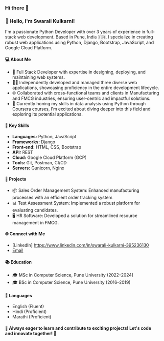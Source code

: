 ### Hi there 👋

<!--
**kulkarniswarali/kulkarniswarali** is a ✨ _special_ ✨ repository because its `README.md` (this file) appears on your GitHub profile.

Here are some ideas to get you started:

- 🔭 I’m currently working on ...
- 🌱 I’m currently learning ...
- 👯 I’m looking to collaborate on ...
- 🤔 I’m looking for help with ...
- 💬 Ask me about ...
- 📫 How to reach me: ...
- 😄 Pronouns: ...
- ⚡ Fun fact: ...
-->
### 👋 Hello, I'm Swarali Kulkarni!

I'm a passionate Python Developer with over 3 years of experience in full-stack web development. Based in Pune, India 🇮🇳, I specialize in creating robust web applications using Python, Django, Bootstrap, JavaScript, and Google Cloud Platform.

#### 💻 About Me
- 🚀 Full Stack Developer with expertise in designing, deploying, and maintaining web systems.
- 👩‍💻 Independently developed and managed three diverse web applications, showcasing proficiency in the entire development lifecycle.
- 🌐 Collaborated with cross-functional teams and clients in Manufacturing and FMCG industries, ensuring user-centric and impactful solutions.
- 🚀 Currently honing my skills in data analysis using Python through Coursera courses, I'm excited about diving deeper into this field and exploring its potential applications.

#### 🌟 Key Skills
- **Languages:** Python, JavaScript
- **Frameworks:** Django
- **Front-end:** HTML, CSS, Bootstrap
- **API:** REST
- **Cloud:** Google Cloud Platform (GCP)
- **Tools:** Git, Postman, CI/CD
- **Servers:** Gunicorn, Nginx

#### 🚀 Projects
- 📦 Sales Order Management System: Enhanced manufacturing processes with an efficient order tracking system.
- 📊 Test Assessment System: Implemented a robust platform for evaluating candidates.
- 🖥 HR Software: Developed a solution for streamlined resource management in FMCG.

#### 🌐 Connect with Me
- [LinkedIn] https://www.linkedin.com/in/swarali-kulkarni-395236130
- [Email](mailto:swaralikulkarni12@gmail.com)

#### 📚 Education
- 🎓 MSc in Computer Science, Pune University (2022–2024)
- 🎓 BSc in Computer Science, Pune University (2016–2019)

#### 🌈 Languages
- English (Fluent)
- Hindi (Proficient)
- Marathi (Proficient)

#### 🌱 Always eager to learn and contribute to exciting projects! Let's code and innovate together! 🚀


